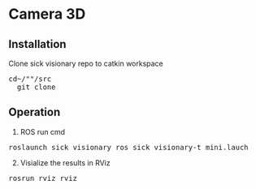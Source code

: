 # Camera 3D

## Installation
Clone sick visionary repo to catkin workspace
<pre>cd~/"<workspace_name>"/src
  git clone <REPO_URL></pre>

## Operation

1. ROS run cmd
<pre>roslaunch sick_visionary_ros sick_visionary-t_mini.lauch</pre>

2. Visialize the results in RViz
<pre>rosrun rviz rviz</pre>
